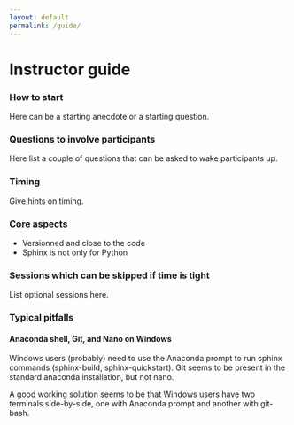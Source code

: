 ```yaml
---
layout: default
permalink: /guide/
---
```


# Instructor guide

### How to start

Here can be a starting anecdote or a starting question.


### Questions to involve participants

Here list a couple of questions that can be asked to
wake participants up.


### Timing

Give hints on timing.


### Core aspects

- Versionned and close to the code
- Sphinx is not only for Python


### Sessions which can be skipped if time is tight

List optional sessions here.


### Typical pitfalls

#### Anaconda shell, Git, and Nano on Windows

Windows users (probably) need to use the Anaconda prompt to run sphinx commands
(sphinx-build, sphinx-quickstart). Git seems to be present in the standard
anaconda installation, but not nano.

A good working solution seems to be that Windows users have two terminals
side-by-side, one with Anaconda prompt and another with git-bash.
